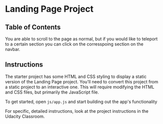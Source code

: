 # Landing Page Project

## Table of Contents

You are able to scroll to the page as normal, but if you would like to teleport to a certain section you can click on the corresspoing section on the navbar. 

## Instructions

The starter project has some HTML and CSS styling to display a static version of the Landing Page project. You'll need to convert this project from a static project to an interactive one. This will require modifying the HTML and CSS files, but primarily the JavaScript file.

To get started, open `js/app.js` and start building out the app's functionality

For specific, detailed instructions, look at the project instructions in the Udacity Classroom.
